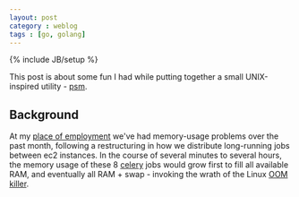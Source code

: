 ```yaml
---
layout: post
category : weblog
tags : [go, golang]
---
```

{% include JB/setup %}

This post is about some fun I had while putting together a small
UNIX-inspired utility - [psm](https://github.com/bpowers/psm).

## Background 

At my [place of employment](http://socialcode.com) we've had
memory-usage problems over the past month, following a restructuring
in how we distribute long-running jobs between ec2 instances.  In the
course of several minutes to several hours, the memory usage of these
8 [celery](http://celeryproject.org/) jobs would grow first to fill
all available RAM, and eventually all RAM + swap - invoking the wrath
of the Linux [OOM killer](http://linux-mm.org/OOM_Killer).